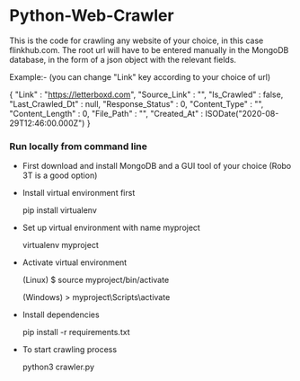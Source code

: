 # Python-Web-Crawler
 
This is the code for crawling any website of your choice, in this case flinkhub.com. 
The root url will have to be entered manually in the MongoDB database, in the form
of a json object with the relevant fields.


Example:- (you can change "Link" key according to your choice of url)


{
    "Link" : "https://letterboxd.com",
    "Source_Link" : "",
    "Is_Crawled" : false,
    "Last_Crawled_Dt" : null,
    "Response_Status" : 0,
    "Content_Type" : "",
    "Content_Length" : 0,
    "File_Path" : "",
    "Created_At" : ISODate("2020-08-29T12:46:00.000Z")
}


### Run locally from command line


- First download and install MongoDB and a GUI tool of your choice (Robo 3T is a good option)



- Install virtual environment first


   pip install virtualenv


- Set up virtual environment with name myproject


   virtualenv myproject


- Activate virtual environment


   (Linux) $ source myproject/bin/activate


   (Windows) > myproject\Scripts\activate


- Install dependencies


   pip install -r requirements.txt



- To start crawling process


    python3 crawler.py
